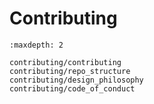 # Contributing
 
```{toctree}
:maxdepth: 2

contributing/contributing
contributing/repo_structure
contributing/design_philosophy
contributing/code_of_conduct

```

